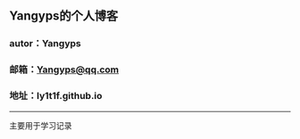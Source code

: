 ## Yangyps的个人博客
### autor：Yangyps
### 邮箱：Yangyps@qq.com
### 地址：ly1t1f.github.io
----------
主要用于学习记录
